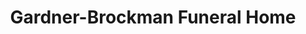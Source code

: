 ---
title: "Gardner-Brockman Funeral Home"
url: /vincennes/gardner-brockman-funeral-home/
shop: Bestattungen
---